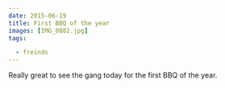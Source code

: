 ```yaml
---
date: 2015-06-19
title: First BBQ of the year
images: [IMG_0882.jpg]
tags:

  - freinds
---
```

Really great to see the gang today for the first BBQ of the year. 